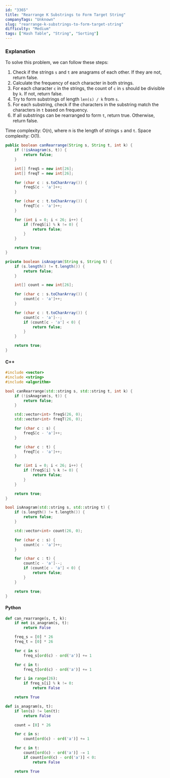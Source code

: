 ```yaml
---
id: "3365"
title: "Rearrange K Substrings to Form Target String"
companyTags: "Unknown"
slug: "rearrange-k-substrings-to-form-target-string"
difficulty: "Medium"
tags: ["Hash Table", "String", "Sorting"]
---
```


### Explanation
To solve this problem, we can follow these steps:
1. Check if the strings `s` and `t` are anagrams of each other. If they are not, return false.
2. Calculate the frequency of each character in both strings.
3. For each character `c` in the strings, the count of `c` in `s` should be divisible by `k`. If not, return false.
4. Try to form substrings of length `len(s) / k` from `s`.
5. For each substring, check if the characters in the substring match the characters in `t` based on frequency.
6. If all substrings can be rearranged to form `t`, return true. Otherwise, return false.

Time complexity: O(n), where n is the length of strings `s` and `t`.
Space complexity: O(1).

```java
public boolean canRearrange(String s, String t, int k) {
    if (!isAnagram(s, t)) {
        return false;
    }

    int[] freqS = new int[26];
    int[] freqT = new int[26];

    for (char c : s.toCharArray()) {
        freqS[c - 'a']++;
    }

    for (char c : t.toCharArray()) {
        freqT[c - 'a']++;
    }

    for (int i = 0; i < 26; i++) {
        if (freqS[i] % k != 0) {
            return false;
        }
    }

    return true;
}

private boolean isAnagram(String s, String t) {
    if (s.length() != t.length()) {
        return false;
    }

    int[] count = new int[26];

    for (char c : s.toCharArray()) {
        count[c - 'a']++;
    }

    for (char c : t.toCharArray()) {
        count[c - 'a']--;
        if (count[c - 'a'] < 0) {
            return false;
        }
    }

    return true;
}
```

#### C++
```cpp
#include <vector>
#include <string>
#include <algorithm>

bool canRearrange(std::string s, std::string t, int k) {
    if (!isAnagram(s, t)) {
        return false;
    }

    std::vector<int> freqS(26, 0);
    std::vector<int> freqT(26, 0);

    for (char c : s) {
        freqS[c - 'a']++;
    }

    for (char c : t) {
        freqT[c - 'a']++;
    }

    for (int i = 0; i < 26; i++) {
        if (freqS[i] % k != 0) {
            return false;
        }
    }

    return true;
}

bool isAnagram(std::string s, std::string t) {
    if (s.length() != t.length()) {
        return false;
    }

    std::vector<int> count(26, 0);

    for (char c : s) {
        count[c - 'a']++;
    }

    for (char c : t) {
        count[c - 'a']--;
        if (count[c - 'a'] < 0) {
            return false;
        }
    }

    return true;
}
```

#### Python
```python
def can_rearrange(s, t, k):
    if not is_anagram(s, t):
        return False

    freq_s = [0] * 26
    freq_t = [0] * 26

    for c in s:
        freq_s[ord(c) - ord('a')] += 1

    for c in t:
        freq_t[ord(c) - ord('a')] += 1

    for i in range(26):
        if freq_s[i] % k != 0:
            return False

    return True

def is_anagram(s, t):
    if len(s) != len(t):
        return False

    count = [0] * 26

    for c in s:
        count[ord(c) - ord('a')] += 1

    for c in t:
        count[ord(c) - ord('a')] -= 1
        if count[ord(c) - ord('a')] < 0:
            return False

    return True
```